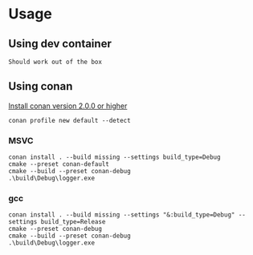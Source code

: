 # Usage

## Using dev container
```
Should work out of the box
```

## Using conan
[Install conan version 2.0.0 or higher](https://conan.io/downloads)
```
conan profile new default --detect
```

### MSVC

````
conan install . --build missing --settings build_type=Debug
cmake --preset conan-default
cmake --build --preset conan-debug
.\build\Debug\logger.exe
````

### gcc

```
conan install . --build missing --settings "&:build_type=Debug" --settings build_type=Release
cmake --preset conan-debug
cmake --build --preset conan-debug
.\build\Debug\logger.exe
```


